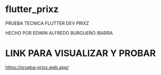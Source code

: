 # flutter_prixz

PRUEBA TECNICA FLUTTER DEV PRIXZ

HECHO POR EDWIN ALFREDO BURGUEÑO IBARRA

# LINK PARA VISUALIZAR Y PROBAR
https://prueba-prixz.web.app/